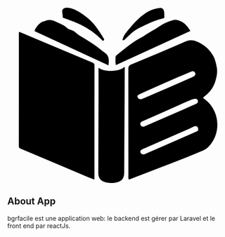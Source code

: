 <p align="center">
<a href="https://www.bgrfacile.com" target="_blank">
<svg aria-hidden="true" heig xmlns="http://www.w3.org/2000/svg" style="height:400px"
        viewBox="0 0 345.06 305.51">
        <defs></defs>
        <g id="Calque_2" data-name="Calque 2">
            <g id="Calque_1-2" data-name="Calque 1">
                <path style=" fill: '#2999f2' "
                    d="M131.17,299.64c-7.6-3.15-14.77-6.08-21.91-9.1Q56.51,268.25,3.75,246c-2.36-1-3.75-2-3.75-5Q.15,142.54.12,44.12A12.42,12.42,0,0,1,.6,42.05c5.72,2.37,11.33,4.64,16.9,7Q72.57,72.28,127.65,95.47c2.89,1.21,3.91,2.66,3.9,5.82q-.13,96.93-.06,193.85C131.49,296.41,131.31,297.69,131.17,299.64Z" />
                <path style=" fill: '#2999f2' "
                    d="M191.39,299.57c-1.39-2.32-.91-4.18-.91-5.95q0-93.43-.09-186.88c0-4,1-6.09,5-7.74,31.71-13.24,63.42-26.5,94.86-40.37,9.43-4.16,17.41-1.16,25,3a55.59,55.59,0,0,1,22.85,22.63c3.26,6.11,4.59,12.7,5.93,19.42,1.67,8.37-.09,16.27-2.28,24-3,10.69-9.34,19.38-18.2,26.14a11.22,11.22,0,0,0-3.4,3.46c29.17,18.91,33.54,61.13,8.91,85.76a25.68,25.68,0,0,1-8.18,5.5C284.34,264.15,247,277.72,210.14,292.3,204,294.73,197.8,297.09,191.39,299.57ZM217,207.36c.84,0,1.93-.75,3.15-1.28,20.19-8.8,40.44-17.49,60.6-26.36,8.77-3.87,17.43-8,26.31-11.64,2.4-1,5.21-2.83,4-6.48s-4.28-3-7.05-2.61a15.53,15.53,0,0,0-3.74,1.3c-9,3.88-18,7.74-27,11.71-19.67,8.74-39.27,17.63-59,26.21-2.86,1.25-3.38,3-2.95,5.36C211.84,206.21,213.72,207.44,217,207.36Zm-4.32-47.85c.66-.24,2.23-.75,3.74-1.4q22.32-9.65,44.63-19.33,20.61-9,41.15-18.15c3.11-1.37,5.86-3.46,4.21-7.16s-4.92-3-8.11-1.61c-7.07,3.07-14.23,5.94-21.3,9q-24.87,10.89-49.69,21.91c-6.15,2.73-12.26,5.52-18.3,8.47-1.74.84-3.59,2.21-2.6,4.65C207.32,158.2,209,159.72,212.66,159.51Zm99.12,52.09c-.08-4.43-3.38-6.3-7.81-4.51-2.12.86-4,2.22-6.13,3.14q-41.35,18.15-82.74,36.21c-2.6,1.14-4.71,2.81-3.63,5.83,1,2.78,3.53,3.87,6.48,3.14a27.28,27.28,0,0,0,4.1-1.66q23.65-10.33,47.29-20.67c13.31-5.85,26.57-11.79,39.92-17.56C311.33,214.62,312.06,213.42,311.78,211.6Z" />
                <path style=" fill: '#2999f2' "
                    d="M138.53,104.56c10.61,8.26,37.74,6.84,44.83-1.46,1.4,1.39.75,3.14.75,4.68q-.42,89.9-.94,179.79c-.06,10.24-4.22,15.3-14.32,17.18a41,41,0,0,1-17.8-.45c-8.87-2.24-12.91-7.2-12.89-16.38.07-41.67.26-83.35.36-125C138.57,143.82,138.53,124.74,138.53,104.56Z" />
                <path style=" fill: '#848484' "
                    d="M168.68,100c-1-5.16-.62-9.76-.52-14.32,0-1.42,1.12-2.39,2.17-3.21,9.28-7.31,18.32-14.95,27.95-21.77,7.42-5.26,15.89-9,23.31-14.29,6.85-4.85,14.54-8.14,21.37-13.06a77,77,0,0,1,27-12.16c2.9-.7,5.64.32,8.28,1.11,9.34,2.82,14.82,9.92,20,18.17Z" />
                <path style=" fill: '#848484' "
                    d="M155.85,100.4,27.48,40.8C28.11,35.26,37,24.85,42.57,24c2.25-.33,3.88-1.62,6-2.09,6.09-1.37,11.86.31,16.9,2.9,6.07,3.11,12.88,5,17.94,10.2,2.23,2.28,5.7,3.22,8.88,4.25,5.18,1.67,8.41,6.26,12.93,9,9,5.43,18,10.89,26.7,16.76,6,4,11.32,9.15,17.35,13.18C157.29,83.62,157,91.22,155.85,100.4Z" />
                <path style=" fill: '#848484' "
                    d="M76.68,17.54c-.6-3.07-.49-6-1.1-9-1.24-6,3-9,9.06-8.51,8.25.68,15.45,4.32,21.86,8.38,11,7,21.12,15.36,28.77,26.29,4.19,6,8.26,12,11.95,18.31.72,1.21,1.85,2.65.32,4-1.77,1.61-2.7-.22-3.61-1.2C125.53,36.33,102,25.76,76.68,17.54Z" />
                <path style=" fill: '#848484' "
                    d="M180.22,56.72c1-6.31,4.37-11.06,7.91-15.45,7-8.68,14.36-17.16,22.76-24.58C220.5,8.2,231.31,1.89,244.31.49c3.41-.37,6.73.54,7.9,5,.92,3.47.61,6.89.84,10.33.16,2.37-1.68,2.72-3.21,3.05C235.31,22,222.32,29.06,209.11,35.37c-8.66,4.14-15.65,11-22.6,17.65C184.93,54.53,183.78,56.9,180.22,56.72Z" />
            </g>
        </g>
    </svg>
</a>
</p>


## About App

bgrfacile est une application web: le backend est gérer par Laravel et le front end par reactJs.

